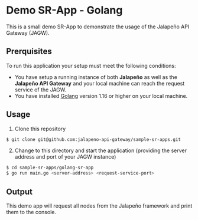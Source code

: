 # Demo SR-App - Golang

This is a small demo SR-App to demonstrate the usage of the Jalapeño API Gateway (JAGW).

## Prerquisites

To run this application your setup must meet the following conditions:

- You have setup a running instance of both **Jalapeño** as well as the **Jalapeño API Gateway** and your local machine can reach the request service of the JAGW.
- You have installed [Golang](https://golang.org/doc/install) version 1.16 or higher on your local machine.

## Usage

1. Clone this repository

```bash
$ git clone git@github.com:jalapeno-api-gateway/sample-sr-apps.git
```

2. Change to this directory and start the application (providing the server address and port of your JAGW instance)

```bash
$ cd sample-sr-apps/golang-sr-app
$ go run main.go <server-address> <request-service-port>
```

## Output

This demo app will request all nodes from the Jalapeño framework and print them to the console.
